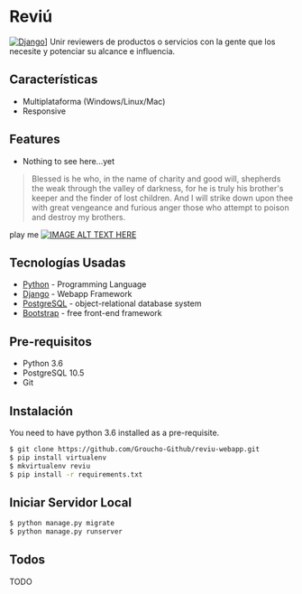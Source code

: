 # Reviú
[![Django](http://nightcrawler2114.pythonanywhere.com/static/CV/img/django.png)](https://www.djangoproject.com/)]
Unir reviewers de productos o servicios con la gente que los necesite y potenciar su alcance e influencia.

## Características
* Multiplataforma (Windows/Linux/Mac)
* Responsive

## Features
  - Nothing to see here...yet

> Blessed is he who, in the name of charity and good will, shepherds the weak through the valley of darkness, for he is truly his brother's keeper and the finder of lost children. And I will strike down upon thee with great vengeance and furious anger those who attempt to poison and destroy my brothers.

play me
[![IMAGE ALT TEXT HERE](http://img.youtube.com/vi/x2WK_eWihdU/0.jpg)](http://www.youtube.com/watch?v=x2WK_eWihdU?t=57)

## Tecnologías Usadas

* [Python](https://www.python.org/) - Programming Language
* [Django](https://www.djangoproject.com) - Webapp Framework
* [PostgreSQL](https://www.postgresql.org/) - object-relational database system
* [Bootstrap](https://getbootstrap.com/) - free front-end framework

## Pre-requisitos
* Python 3.6
* PostgreSQL 10.5
* Git

## Instalación
You need to have python 3.6 installed as a pre-requisite.
```sh
$ git clone https://github.com/Groucho-Github/reviu-webapp.git
$ pip install virtualenv
$ mkvirtualenv reviu
$ pip install -r requirements.txt
```
## Iniciar Servidor Local
```sh
$ python manage.py migrate
$ python manage.py runserver
```
## Todos
TODO
